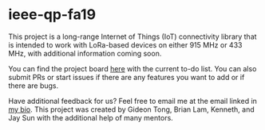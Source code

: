 # ieee-qp-fa19

This project is a long-range Internet of Things (IoT) connectivity library that is intended to work with LoRa-based devices on either 915 MHz or 433 MHz, with additional information coming soon.

You can find the project board [here](https://github.com/users/gideontong/projects/1) with the current to-do list. You can also submit PRs or start issues if there are any features you want to add or if there are bugs.

Have additional feedback for us? Feel free to email me at the email linked in [my bio](https://github.com/gideontong). This project was created by Gideon Tong, Brian Lam, Kenneth, and Jay Sun with the additional help of many mentors.